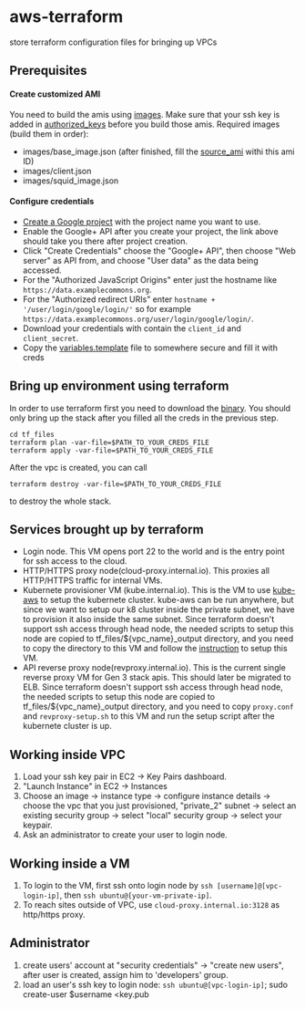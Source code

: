 # aws-terraform
store terraform configuration files for bringing up VPCs

## Prerequisites

#### Create customized AMI
You need to build the amis using [images](https://github.com/uc-cdis/images). Make sure that your ssh key is added in [authorized_keys](https://github.com/uc-cdis/images/blob/master/configs/authorized_keys) before you build those amis.
Required images (build them in order):
- images/base_image.json (after finished, fill the [source_ami](https://github.com/uc-cdis/images/blob/master/variables.example.json#L4) withi this ami ID)
- images/client.json
- images/squid_image.json

#### Configure credentials
- [Create a Google project](https://console.developers.google.com/projectcreate?previousPage=%2Fprojectselector%2Fapis%2Fapi%2Fplus.googleapis.com%2Foverview) with the project name you want to use.
- Enable the Google+ API after you create your project, the link above should take you there after project creation.
- Click "Create Credentials" choose the "Google+ API", then choose "Web server" as API from, and choose "User data" as the data being accessed.
- For the "Authorized JavaScript Origins" enter just the hostname like `https://data.examplecommons.org`.
- For the "Authorized redirect URIs" enter `hostname + '/user/login/google/login/'` so for example `https://data.examplecommons.org/user/login/google/login/`.
- Download your credentials with contain the `client_id` and `client_secret`.
- Copy the [variables.template](https://github.com/uc-cdis/cloud-automation/blob/7bfeda73571d2841894470c9fd11027ed8cadd07/tf_files/variables.template) file to somewhere secure and fill it with creds


## Bring up environment using terraform
In order to use terraform first you need to download the [binary](https://www.terraform.io/downloads.html). You should only bring up the stack after you filled all the creds in the previous step.

```
cd tf_files
terraform plan -var-file=$PATH_TO_YOUR_CREDS_FILE
terraform apply -var-file=$PATH_TO_YOUR_CREDS_FILE
```

After the vpc is created, you can call
```
terraform destroy -var-file=$PATH_TO_YOUR_CREDS_FILE
```
to destroy the whole stack.

## Services brought up by terraform
- Login node. This VM opens  port 22 to the world and is the entry point for ssh access to the cloud.
- HTTP/HTTPS proxy node(cloud-proxy.internal.io). This proxies all HTTP/HTTPS traffic for internal VMs.
- Kubernete provisioner VM (kube.internal.io). This is the VM to use [kube-aws](https://github.com/kubernetes-incubator/kube-aws) to setup the kubernete cluster. kube-aws can be run anywhere, but since we want to setup our k8 cluster inside the private subnet, we have to provision it also inside the same subnet. Since terraform doesn't support ssh access through head node, the needed scripts to setup this node are copied to tf_files/${vpc_name}_output directory, and you need to copy the directory to this VM and follow the [instruction](https://github.com/uc-cdis/cloud-automation/blob/master/kube/README.md) to setup this VM.
- API reverse proxy node(revproxy.internal.io). This is the current single reverse proxy VM for Gen 3 stack apis. This should later be migrated to ELB. Since terraform doesn't support ssh access through head node, the needed scripts to setup this node are copied to tf_files/${vpc_name}_output directory, and you need to copy `proxy.conf` and `revproxy-setup.sh` to this VM and run the setup script after the kubernete cluster is up.

## Working inside VPC
1. Load your ssh key pair in EC2 -> Key Pairs dashboard.
2. "Launch Instance" in EC2 -> Instances
3. Choose an image -> instance type -> configure instance details -> choose the vpc that you just provisioned, "private_2" subnet -> select an existing security group -> select "local" security group  -> select your keypair.
4. Ask an administrator to create your user to login node.

## Working inside a VM
1. To login to the VM, first ssh onto login node by `ssh [username]@[vpc-login-ip]`, then `ssh ubuntu@[your-vm-private-ip]`.
2. To reach sites outside of VPC, use `cloud-proxy.internal.io:3128` as http/https proxy.

## Administrator
1. create users' account at "security credentials" -> "create new users", after user is created, assign him to 'developers' group.
2. load an user's ssh key to login node: `ssh ubuntu@[vpc-login-ip]`; sudo create-user $username <key.pub
